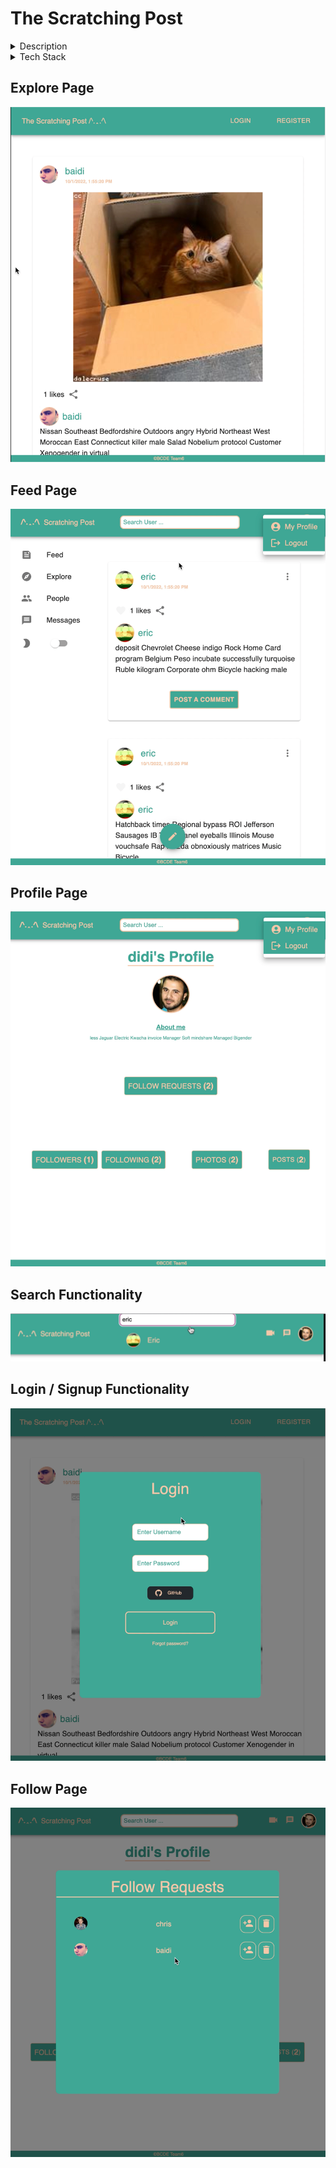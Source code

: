 # The Scratching Post

<details>
    <summary>Description</summary>
    A Social Media Platform that lets users post pictures with captions. Users are able to see public posts without any need of creating an account.
    Users who have accounts are able to like, comment, and follow or unfollow other users and their posts.
    They are able to set their privacy to either Public or Private and this status will reflect their posts as well.
    Users who have accounts are also able to take advantage of our messaging featureand our video call feature.
    Users are also able to share their posts or other people's posts with facebook and twitter.
    They are able to login through github using GitHubOATH and able to reset their password through nodemailer.
    The platform happens in realtime made possible by using Socket.IO and is designed using Material UI and styled-components and sample data is provided using Faker.
</details>

<details>
    <summary>Tech Stack</summary>
    Javascript
    Express.js
    Node.js
    Git
    Webpack
    Babel
    React
    Redux
    Sequelize
    Bcrypt
    JSON Web Tokens
    Material UI
    Socket.IO
    styled-components
    Github OATH
    Faker
</details>


## Explore Page
![Screenshot](explore.png)

## Feed Page
![Screenshot](feed.png)

## Profile Page
![Screenshot](profilepage.png)

## Search Functionality
![Screenshot](search.png)

## Login / Signup Functionality
![Screenshot](login.png)

## Follow Page
![Screenshot](follow.png)